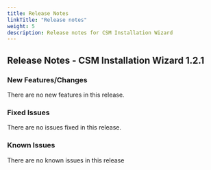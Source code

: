 ```yaml
---
title: Release Notes
linkTitle: "Release notes"
weight: 5
description: Release notes for CSM Installation Wizard
---
```


## Release Notes - CSM Installation Wizard 1.2.1







### New Features/Changes

There are no new features in this release.

### Fixed Issues

There are no issues fixed in this release.
### Known Issues

There are no known issues in this release



